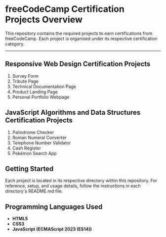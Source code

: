 # freeCodeCamp Certification Projects Overview

This repository contains the required projects to earn certifications from freeCodeCamp. Each project is organised under its respective certification category.

---------------------------------------------------------------------------------------------------------------------------------------------------------------

## Responsive Web Design Certification Projects

1. Survey Form  
2. Tribute Page  
3. Technical Documentation Page  
4. Product Landing Page  
5. Personal Portfolio Webpage  

## JavaScript Algorithms and Data Structures Certification Projects

1. Palindrome Checker
2. Roman Numeral Converter
3. Telephone Number Validator
4. Cash Register
5. Pokémon Search App

## Getting Started

Each project is located in its respective directory within this repository. For reference, setup, and usage details, follow the instructions in each directory's README.md file.

## Programming Languages Used

- **HTML5**  
- **CSS3**  
- **JavaScript (ECMAScript 2023 (ES14))**
